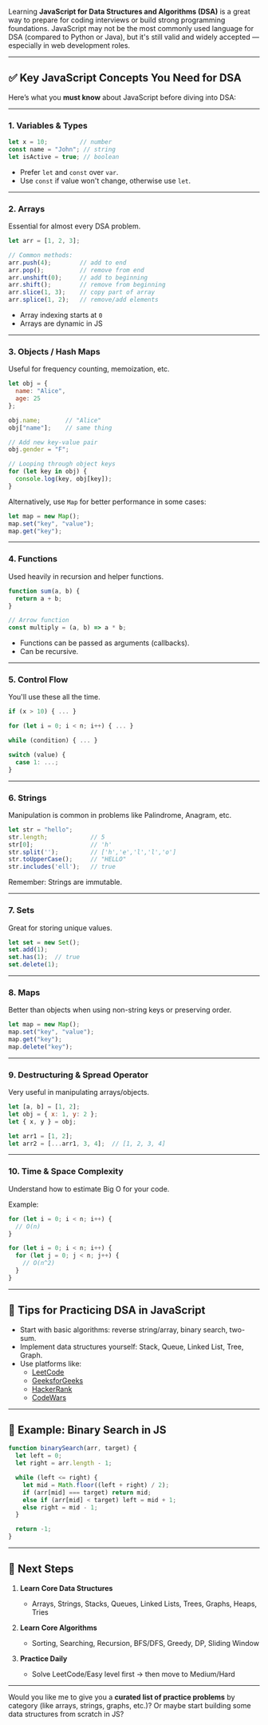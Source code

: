 Learning **JavaScript for Data Structures and Algorithms (DSA)** is a great way to prepare for coding interviews or build strong programming foundations. JavaScript may not be the most commonly used language for DSA (compared to Python or Java), but it's still valid and widely accepted — especially in web development roles.

---

## ✅ Key JavaScript Concepts You Need for DSA

Here’s what you **must know** about JavaScript before diving into DSA:

---

### 1. **Variables & Types**
```js
let x = 10;         // number
const name = "John"; // string
let isActive = true; // boolean
```

- Prefer `let` and `const` over `var`.
- Use `const` if value won't change, otherwise use `let`.

---

### 2. **Arrays**
Essential for almost every DSA problem.

```js
let arr = [1, 2, 3];

// Common methods:
arr.push(4);        // add to end
arr.pop();          // remove from end
arr.unshift(0);     // add to beginning
arr.shift();        // remove from beginning
arr.slice(1, 3);    // copy part of array
arr.splice(1, 2);   // remove/add elements
```

- Array indexing starts at `0`
- Arrays are dynamic in JS

---

### 3. **Objects / Hash Maps**
Useful for frequency counting, memoization, etc.

```js
let obj = {
  name: "Alice",
  age: 25
};

obj.name;       // "Alice"
obj["name"];    // same thing

// Add new key-value pair
obj.gender = "F";

// Looping through object keys
for (let key in obj) {
  console.log(key, obj[key]);
}
```

Alternatively, use `Map` for better performance in some cases:
```js
let map = new Map();
map.set("key", "value");
map.get("key");
```

---

### 4. **Functions**
Used heavily in recursion and helper functions.

```js
function sum(a, b) {
  return a + b;
}

// Arrow function
const multiply = (a, b) => a * b;
```

- Functions can be passed as arguments (callbacks).
- Can be recursive.

---

### 5. **Control Flow**
You'll use these all the time.

```js
if (x > 10) { ... }

for (let i = 0; i < n; i++) { ... }

while (condition) { ... }

switch (value) {
  case 1: ...;
}
```

---

### 6. **Strings**
Manipulation is common in problems like Palindrome, Anagram, etc.

```js
let str = "hello";
str.length;            // 5
str[0];                // 'h'
str.split('');         // ['h','e','l','l','o']
str.toUpperCase();     // "HELLO"
str.includes('ell');   // true
```

Remember: Strings are immutable.

---

### 7. **Sets**
Great for storing unique values.

```js
let set = new Set();
set.add(1);
set.has(1);  // true
set.delete(1);
```

---

### 8. **Maps**
Better than objects when using non-string keys or preserving order.

```js
let map = new Map();
map.set("key", "value");
map.get("key"); 
map.delete("key");
```

---

### 9. **Destructuring & Spread Operator**
Very useful in manipulating arrays/objects.

```js
let [a, b] = [1, 2];
let obj = { x: 1, y: 2 };
let { x, y } = obj;

let arr1 = [1, 2];
let arr2 = [...arr1, 3, 4];  // [1, 2, 3, 4]
```

---

### 10. **Time & Space Complexity**
Understand how to estimate Big O for your code.

Example:
```js
for (let i = 0; i < n; i++) {
  // O(n)
}

for (let i = 0; i < n; i++) {
  for (let j = 0; j < n; j++) {
    // O(n^2)
  }
}
```

---

## 🧠 Tips for Practicing DSA in JavaScript

- Start with basic algorithms: reverse string/array, binary search, two-sum.
- Implement data structures yourself: Stack, Queue, Linked List, Tree, Graph.
- Use platforms like:
  - [LeetCode](https://leetcode.com/)
  - [GeeksforGeeks](https://www.geeksforgeeks.org/)
  - [HackerRank](https://www.hackerrank.com/)
  - [CodeWars](https://www.codewars.com/)

---

## 🔁 Example: Binary Search in JS

```js
function binarySearch(arr, target) {
  let left = 0;
  let right = arr.length - 1;

  while (left <= right) {
    let mid = Math.floor((left + right) / 2);
    if (arr[mid] === target) return mid;
    else if (arr[mid] < target) left = mid + 1;
    else right = mid - 1;
  }

  return -1;
}
```

---

## 🚀 Next Steps

1. **Learn Core Data Structures**
   - Arrays, Strings, Stacks, Queues, Linked Lists, Trees, Graphs, Heaps, Tries

2. **Learn Core Algorithms**
   - Sorting, Searching, Recursion, BFS/DFS, Greedy, DP, Sliding Window

3. **Practice Daily**
   - Solve LeetCode/Easy level first → then move to Medium/Hard

---

Would you like me to give you a **curated list of practice problems** by category (like arrays, strings, graphs, etc.)? Or maybe start building some data structures from scratch in JS?